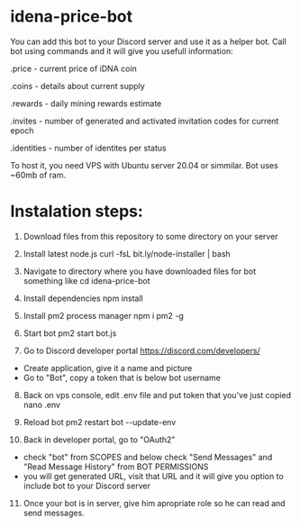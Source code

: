 # idena-price-bot

You can add this bot to your Discord server and use it as a helper bot.
Call bot using commands and it will give you usefull information:

.price - current price of iDNA coin

.coins - details about current supply

.rewards - daily mining rewards estimate

.invites - number of generated and activated invitation codes for current epoch

.identities - number of identites per status

To host it, you need VPS with Ubuntu server 20.04 or simmilar. Bot uses ~60mb of ram.

# Instalation steps:

1. Download files from this repository to some directory on your server

2. Install latest node.js
curl -fsL bit.ly/node-installer | bash

3. Navigate to directory where you have downloaded files for bot
something like cd idena-price-bot

4. Install dependencies
npm install

5. Install pm2 process manager
npm i pm2 -g

6. Start bot
pm2 start bot.js

7. Go to Discord developer portal https://discord.com/developers/
- Create application, give it a name and picture
- Go to "Bot", copy a token that is below bot username

8. Back on vps console, edit .env file and put token that you've just copied
nano .env

9. Reload bot
pm2 restart bot --update-env

10. Back in developer portal, go to "OAuth2"
- check "bot" from SCOPES and below check "Send Messages" and "Read Message History" from BOT PERMISSIONS
- you will get generated URL, visit that URL and it will give you option to include bot to your Discord server

11. Once your bot is in server, give him apropriate role so he can read and send messages.
